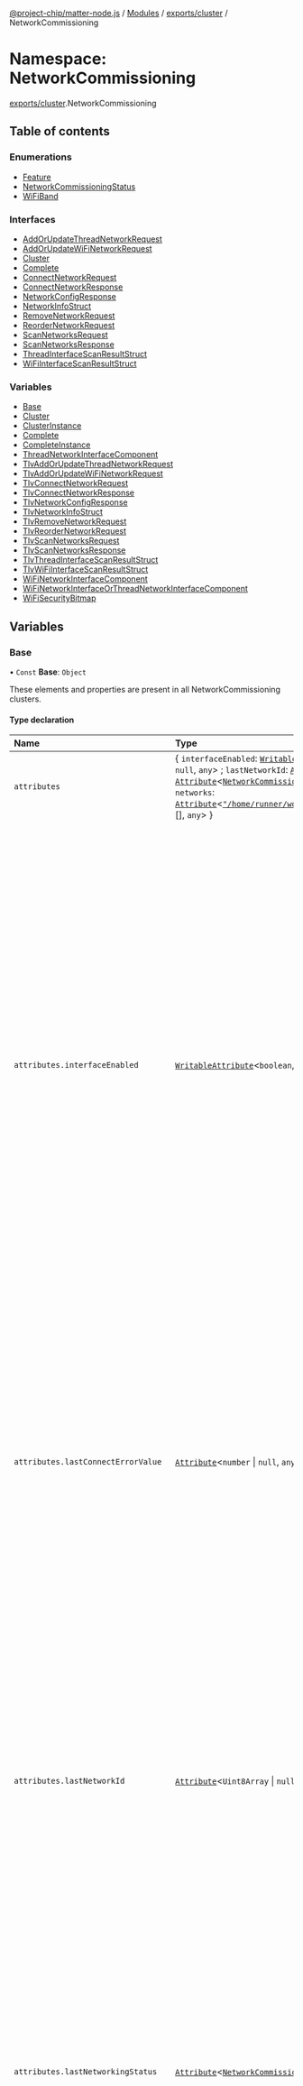 [@project-chip/matter-node.js](../README.md) / [Modules](../modules.md) / [exports/cluster](exports_cluster.md) / NetworkCommissioning

# Namespace: NetworkCommissioning

[exports/cluster](exports_cluster.md).NetworkCommissioning

## Table of contents

### Enumerations

- [Feature](../enums/exports_cluster.NetworkCommissioning.Feature.md)
- [NetworkCommissioningStatus](../enums/exports_cluster.NetworkCommissioning.NetworkCommissioningStatus.md)
- [WiFiBand](../enums/exports_cluster.NetworkCommissioning.WiFiBand.md)

### Interfaces

- [AddOrUpdateThreadNetworkRequest](../interfaces/exports_cluster.NetworkCommissioning.AddOrUpdateThreadNetworkRequest.md)
- [AddOrUpdateWiFiNetworkRequest](../interfaces/exports_cluster.NetworkCommissioning.AddOrUpdateWiFiNetworkRequest.md)
- [Cluster](../interfaces/exports_cluster.NetworkCommissioning.Cluster.md)
- [Complete](../interfaces/exports_cluster.NetworkCommissioning.Complete.md)
- [ConnectNetworkRequest](../interfaces/exports_cluster.NetworkCommissioning.ConnectNetworkRequest.md)
- [ConnectNetworkResponse](../interfaces/exports_cluster.NetworkCommissioning.ConnectNetworkResponse.md)
- [NetworkConfigResponse](../interfaces/exports_cluster.NetworkCommissioning.NetworkConfigResponse.md)
- [NetworkInfoStruct](../interfaces/exports_cluster.NetworkCommissioning.NetworkInfoStruct.md)
- [RemoveNetworkRequest](../interfaces/exports_cluster.NetworkCommissioning.RemoveNetworkRequest.md)
- [ReorderNetworkRequest](../interfaces/exports_cluster.NetworkCommissioning.ReorderNetworkRequest.md)
- [ScanNetworksRequest](../interfaces/exports_cluster.NetworkCommissioning.ScanNetworksRequest.md)
- [ScanNetworksResponse](../interfaces/exports_cluster.NetworkCommissioning.ScanNetworksResponse.md)
- [ThreadInterfaceScanResultStruct](../interfaces/exports_cluster.NetworkCommissioning.ThreadInterfaceScanResultStruct.md)
- [WiFiInterfaceScanResultStruct](../interfaces/exports_cluster.NetworkCommissioning.WiFiInterfaceScanResultStruct.md)

### Variables

- [Base](exports_cluster.NetworkCommissioning.md#base)
- [Cluster](exports_cluster.NetworkCommissioning.md#cluster)
- [ClusterInstance](exports_cluster.NetworkCommissioning.md#clusterinstance)
- [Complete](exports_cluster.NetworkCommissioning.md#complete)
- [CompleteInstance](exports_cluster.NetworkCommissioning.md#completeinstance)
- [ThreadNetworkInterfaceComponent](exports_cluster.NetworkCommissioning.md#threadnetworkinterfacecomponent)
- [TlvAddOrUpdateThreadNetworkRequest](exports_cluster.NetworkCommissioning.md#tlvaddorupdatethreadnetworkrequest)
- [TlvAddOrUpdateWiFiNetworkRequest](exports_cluster.NetworkCommissioning.md#tlvaddorupdatewifinetworkrequest)
- [TlvConnectNetworkRequest](exports_cluster.NetworkCommissioning.md#tlvconnectnetworkrequest)
- [TlvConnectNetworkResponse](exports_cluster.NetworkCommissioning.md#tlvconnectnetworkresponse)
- [TlvNetworkConfigResponse](exports_cluster.NetworkCommissioning.md#tlvnetworkconfigresponse)
- [TlvNetworkInfoStruct](exports_cluster.NetworkCommissioning.md#tlvnetworkinfostruct)
- [TlvRemoveNetworkRequest](exports_cluster.NetworkCommissioning.md#tlvremovenetworkrequest)
- [TlvReorderNetworkRequest](exports_cluster.NetworkCommissioning.md#tlvreordernetworkrequest)
- [TlvScanNetworksRequest](exports_cluster.NetworkCommissioning.md#tlvscannetworksrequest)
- [TlvScanNetworksResponse](exports_cluster.NetworkCommissioning.md#tlvscannetworksresponse)
- [TlvThreadInterfaceScanResultStruct](exports_cluster.NetworkCommissioning.md#tlvthreadinterfacescanresultstruct)
- [TlvWiFiInterfaceScanResultStruct](exports_cluster.NetworkCommissioning.md#tlvwifiinterfacescanresultstruct)
- [WiFiNetworkInterfaceComponent](exports_cluster.NetworkCommissioning.md#wifinetworkinterfacecomponent)
- [WiFiNetworkInterfaceOrThreadNetworkInterfaceComponent](exports_cluster.NetworkCommissioning.md#wifinetworkinterfaceorthreadnetworkinterfacecomponent)
- [WiFiSecurityBitmap](exports_cluster.NetworkCommissioning.md#wifisecuritybitmap)

## Variables

### Base

• `Const` **Base**: `Object`

These elements and properties are present in all NetworkCommissioning clusters.

#### Type declaration

| Name | Type | Description |
| :------ | :------ | :------ |
| `attributes` | \{ `interfaceEnabled`: [`WritableAttribute`](../interfaces/exports_cluster.WritableAttribute.md)\<`boolean`, `any`\> ; `lastConnectErrorValue`: [`Attribute`](../interfaces/exports_cluster.Attribute.md)\<`number` \| ``null``, `any`\> ; `lastNetworkId`: [`Attribute`](../interfaces/exports_cluster.Attribute.md)\<`Uint8Array` \| ``null``, `any`\> ; `lastNetworkingStatus`: [`Attribute`](../interfaces/exports_cluster.Attribute.md)\<[`NetworkCommissioningStatus`](../enums/exports_cluster.NetworkCommissioning.NetworkCommissioningStatus.md) \| ``null``, `any`\> ; `maxNetworks`: [`FixedAttribute`](../interfaces/exports_cluster.FixedAttribute.md)\<`number`, `any`\> ; `networks`: [`Attribute`](../interfaces/exports_cluster.Attribute.md)\<[`"/home/runner/work/matter.js/matter.js/packages/matter.js/dist/esm/tlv/TlvObject"`](exports_session._internal_.__home_runner_work_matter_js_matter_js_packages_matter_js_dist_esm_tlv_TlvObject_.md)[], `any`\>  } | - |
| `attributes.interfaceEnabled` | [`WritableAttribute`](../interfaces/exports_cluster.WritableAttribute.md)\<`boolean`, `any`\> | This attribute shall indicate whether the associated network interface is enabled or not. By default all network interfaces SHOULD be enabled during initial commissioning (InterfaceEnabled set to true). It is undefined what happens if InterfaceEnabled is written to false on the same interface as that which is used to write the value. In that case, it is possible that the Administrator would have to await expiry of the fail-safe, and associated recovery of network configuration to prior safe values, before being able to communicate with the node again (see Section 11.9.6.2, “ArmFailSafe Command”). It may be possible to disable Ethernet interfaces but it is implementation-defined. If not supported, a write to this attribute with a value of false shall fail with a status of INVALID_ACTION. When disabled, an Ethernet interface would longer employ media detection. That is, a simple unplug and replug of the cable shall NOT re-enable the interface. On Ethernet-only Nodes, there shall always be at least one of the Network Commissioning server cluster instances with InterfaceEnabled set to true. **`See`** MatterSpecification.v11.Core § 11.8.6.5 |
| `attributes.lastConnectErrorValue` | [`Attribute`](../interfaces/exports_cluster.Attribute.md)\<`number` \| ``null``, `any`\> | This attribute shall indicate the ErrorValue used in the last failed attempt to connect to an operational network, using this interface, whether by invocation of the ConnectNetwork command or by autonomous connection after loss of connectivity or during initial establishment. If no such attempt was made, or no network configurations exist in the Networks attribute, then this attribute shall be set to null. If the last connection succeeded, as indicated by a value of Success in the LastNetworkingStatus attribute, then this field shall be set to null. This attribute is present to assist with error recovery during Network commissioning and to assist in non-concurrent networking commissioning flows. **`See`** MatterSpecification.v11.Core § 11.8.6.8 |
| `attributes.lastNetworkId` | [`Attribute`](../interfaces/exports_cluster.Attribute.md)\<`Uint8Array` \| ``null``, `any`\> | This attribute shall indicate the NetworkID used in the last attempt to connect to an operational network, using this interface, whether by invocation of the ConnectNetwork command or by autonomous connection after loss of connectivity or during initial establishment. If no such attempt was made, or no network configurations exist in the Networks attribute, then this attribute shall be set to null. If a network configuration is removed from the Networks attribute using the RemoveNetwork command after a connection attempt, this field may indicate a NetworkID that is no longer configured on the Node. This attribute is present to assist with error recovery during Network commissioning and to assist in non-concurrent networking commissioning flows. **`See`** MatterSpecification.v11.Core § 11.8.6.7 |
| `attributes.lastNetworkingStatus` | [`Attribute`](../interfaces/exports_cluster.Attribute.md)\<[`NetworkCommissioningStatus`](../enums/exports_cluster.NetworkCommissioning.NetworkCommissioningStatus.md) \| ``null``, `any`\> | This attribute shall indicate the status of the last attempt either scan or connect to an operational network, using this interface, whether by invocation of the ConnectNetwork command or by autonomous connection after loss of connectivity or during initial establishment. If no such attempt was made, or no network configurations exist in the Networks attribute, then this attribute shall be set to null. This attribute is present to assist with error recovery during Network commissioning and to assist in non-concurrent networking commissioning flows. **`See`** MatterSpecification.v11.Core § 11.8.6.6 |
| `attributes.maxNetworks` | [`FixedAttribute`](../interfaces/exports_cluster.FixedAttribute.md)\<`number`, `any`\> | This shall indicate the maximum number of network configuration entries that can be added, based on available device resources. The length of the Networks attribute list shall be less than or equal to this value. **`See`** MatterSpecification.v11.Core § 11.8.6.1 |
| `attributes.networks` | [`Attribute`](../interfaces/exports_cluster.Attribute.md)\<[`"/home/runner/work/matter.js/matter.js/packages/matter.js/dist/esm/tlv/TlvObject"`](exports_session._internal_.__home_runner_work_matter_js_matter_js_packages_matter_js_dist_esm_tlv_TlvObject_.md)[], `any`\> | This attribute shall indicate the network configurations that are usable on the network interface represented by this cluster server instance. The order of configurations in the list reflects precedence. That is, any time the Node attempts to connect to the network it shall attempt to do so using the configurations in Networks Attribute in the order as they appear in the list. The order of list items shall only be modified by the AddOrUpdateThreadNetwork, AddOrUpdateWiFiNetwork and ReorderNetwork commands. In other words, the list shall be stable over time, unless mutated externally. Ethernet networks shall be automatically populated by the cluster server. Ethernet Network Commissioning Cluster instances shall always have exactly one Section 11.8.5.4, “NetworkInfoStruct” instance in their Networks attribute. There shall be no way to add, update or remove Ethernet network configurations to those Cluster instances. **`See`** MatterSpecification.v11.Core § 11.8.6.2 |
| `extensions` | readonly [\{ `component`: \{ `attributes`: \{ `connectMaxTimeSeconds`: [`FixedAttribute`](../interfaces/exports_cluster.FixedAttribute.md)\<`number`, `any`\> ; `scanMaxTimeSeconds`: [`FixedAttribute`](../interfaces/exports_cluster.FixedAttribute.md)\<`number`, `any`\>  } ; `commands`: \{ `connectNetwork`: [`Command`](../interfaces/exports_cluster.Command.md)\<[`"/home/runner/work/matter.js/matter.js/packages/matter.js/dist/esm/tlv/TlvObject"`](exports_session._internal_.__home_runner_work_matter_js_matter_js_packages_matter_js_dist_esm_tlv_TlvObject_.md), [`"/home/runner/work/matter.js/matter.js/packages/matter.js/dist/esm/tlv/TlvObject"`](exports_session._internal_.__home_runner_work_matter_js_matter_js_packages_matter_js_dist_esm_tlv_TlvObject_.md), `any`\> ; `removeNetwork`: [`Command`](../interfaces/exports_cluster.Command.md)\<[`"/home/runner/work/matter.js/matter.js/packages/matter.js/dist/esm/tlv/TlvObject"`](exports_session._internal_.__home_runner_work_matter_js_matter_js_packages_matter_js_dist_esm_tlv_TlvObject_.md), [`"/home/runner/work/matter.js/matter.js/packages/matter.js/dist/esm/tlv/TlvObject"`](exports_session._internal_.__home_runner_work_matter_js_matter_js_packages_matter_js_dist_esm_tlv_TlvObject_.md), `any`\> ; `reorderNetwork`: [`Command`](../interfaces/exports_cluster.Command.md)\<[`"/home/runner/work/matter.js/matter.js/packages/matter.js/dist/esm/tlv/TlvObject"`](exports_session._internal_.__home_runner_work_matter_js_matter_js_packages_matter_js_dist_esm_tlv_TlvObject_.md), [`"/home/runner/work/matter.js/matter.js/packages/matter.js/dist/esm/tlv/TlvObject"`](exports_session._internal_.__home_runner_work_matter_js_matter_js_packages_matter_js_dist_esm_tlv_TlvObject_.md), `any`\> ; `scanNetworks`: [`Command`](../interfaces/exports_cluster.Command.md)\<[`"/home/runner/work/matter.js/matter.js/packages/matter.js/dist/esm/tlv/TlvObject"`](exports_session._internal_.__home_runner_work_matter_js_matter_js_packages_matter_js_dist_esm_tlv_TlvObject_.md), [`"/home/runner/work/matter.js/matter.js/packages/matter.js/dist/esm/tlv/TlvObject"`](exports_session._internal_.__home_runner_work_matter_js_matter_js_packages_matter_js_dist_esm_tlv_TlvObject_.md), `any`\>  }  } ; `flags`: \{ `wiFiNetworkInterface`: ``true``  }  }, \{ `component`: \{ `attributes`: \{ `connectMaxTimeSeconds`: [`FixedAttribute`](../interfaces/exports_cluster.FixedAttribute.md)\<`number`, `any`\> ; `scanMaxTimeSeconds`: [`FixedAttribute`](../interfaces/exports_cluster.FixedAttribute.md)\<`number`, `any`\>  } ; `commands`: \{ `connectNetwork`: [`Command`](../interfaces/exports_cluster.Command.md)\<[`"/home/runner/work/matter.js/matter.js/packages/matter.js/dist/esm/tlv/TlvObject"`](exports_session._internal_.__home_runner_work_matter_js_matter_js_packages_matter_js_dist_esm_tlv_TlvObject_.md), [`"/home/runner/work/matter.js/matter.js/packages/matter.js/dist/esm/tlv/TlvObject"`](exports_session._internal_.__home_runner_work_matter_js_matter_js_packages_matter_js_dist_esm_tlv_TlvObject_.md), `any`\> ; `removeNetwork`: [`Command`](../interfaces/exports_cluster.Command.md)\<[`"/home/runner/work/matter.js/matter.js/packages/matter.js/dist/esm/tlv/TlvObject"`](exports_session._internal_.__home_runner_work_matter_js_matter_js_packages_matter_js_dist_esm_tlv_TlvObject_.md), [`"/home/runner/work/matter.js/matter.js/packages/matter.js/dist/esm/tlv/TlvObject"`](exports_session._internal_.__home_runner_work_matter_js_matter_js_packages_matter_js_dist_esm_tlv_TlvObject_.md), `any`\> ; `reorderNetwork`: [`Command`](../interfaces/exports_cluster.Command.md)\<[`"/home/runner/work/matter.js/matter.js/packages/matter.js/dist/esm/tlv/TlvObject"`](exports_session._internal_.__home_runner_work_matter_js_matter_js_packages_matter_js_dist_esm_tlv_TlvObject_.md), [`"/home/runner/work/matter.js/matter.js/packages/matter.js/dist/esm/tlv/TlvObject"`](exports_session._internal_.__home_runner_work_matter_js_matter_js_packages_matter_js_dist_esm_tlv_TlvObject_.md), `any`\> ; `scanNetworks`: [`Command`](../interfaces/exports_cluster.Command.md)\<[`"/home/runner/work/matter.js/matter.js/packages/matter.js/dist/esm/tlv/TlvObject"`](exports_session._internal_.__home_runner_work_matter_js_matter_js_packages_matter_js_dist_esm_tlv_TlvObject_.md), [`"/home/runner/work/matter.js/matter.js/packages/matter.js/dist/esm/tlv/TlvObject"`](exports_session._internal_.__home_runner_work_matter_js_matter_js_packages_matter_js_dist_esm_tlv_TlvObject_.md), `any`\>  }  } ; `flags`: \{ `threadNetworkInterface`: ``true``  }  }, \{ `component`: \{ `commands`: \{ `addOrUpdateWiFiNetwork`: [`Command`](../interfaces/exports_cluster.Command.md)\<[`"/home/runner/work/matter.js/matter.js/packages/matter.js/dist/esm/tlv/TlvObject"`](exports_session._internal_.__home_runner_work_matter_js_matter_js_packages_matter_js_dist_esm_tlv_TlvObject_.md), [`"/home/runner/work/matter.js/matter.js/packages/matter.js/dist/esm/tlv/TlvObject"`](exports_session._internal_.__home_runner_work_matter_js_matter_js_packages_matter_js_dist_esm_tlv_TlvObject_.md), `any`\>  }  } ; `flags`: \{ `wiFiNetworkInterface`: ``true``  }  }, \{ `component`: \{ `commands`: \{ `addOrUpdateThreadNetwork`: [`Command`](../interfaces/exports_cluster.Command.md)\<[`"/home/runner/work/matter.js/matter.js/packages/matter.js/dist/esm/tlv/TlvObject"`](exports_session._internal_.__home_runner_work_matter_js_matter_js_packages_matter_js_dist_esm_tlv_TlvObject_.md), [`"/home/runner/work/matter.js/matter.js/packages/matter.js/dist/esm/tlv/TlvObject"`](exports_session._internal_.__home_runner_work_matter_js_matter_js_packages_matter_js_dist_esm_tlv_TlvObject_.md), `any`\>  }  } ; `flags`: \{ `threadNetworkInterface`: ``true``  }  }, \{ `component`: ``false`` ; `flags`: \{ `threadNetworkInterface`: ``true`` ; `wiFiNetworkInterface`: ``true``  }  }, \{ `component`: ``false`` ; `flags`: \{ `ethernetNetworkInterface`: ``true`` ; `wiFiNetworkInterface`: ``true``  }  }, \{ `component`: ``false`` ; `flags`: \{ `ethernetNetworkInterface`: ``true`` ; `threadNetworkInterface`: ``true``  }  }, \{ `component`: ``false`` ; `flags`: \{ `ethernetNetworkInterface`: ``false`` ; `threadNetworkInterface`: ``false`` ; `wiFiNetworkInterface`: ``false``  }  }] | This metadata controls which NetworkCommissioningCluster elements matter.js activates for specific feature combinations. |
| `features` | \{ `ethernetNetworkInterface`: [`BitFlag`](exports_schema.md#bitflag) ; `threadNetworkInterface`: [`BitFlag`](exports_schema.md#bitflag) ; `wiFiNetworkInterface`: [`BitFlag`](exports_schema.md#bitflag)  } | - |
| `features.ethernetNetworkInterface` | [`BitFlag`](exports_schema.md#bitflag) | EthernetNetworkInterface Ethernet related features |
| `features.threadNetworkInterface` | [`BitFlag`](exports_schema.md#bitflag) | ThreadNetworkInterface Thread related features |
| `features.wiFiNetworkInterface` | [`BitFlag`](exports_schema.md#bitflag) | WiFiNetworkInterface Wi-Fi related features |
| `id` | ``49`` | - |
| `name` | ``"NetworkCommissioning"`` | - |
| `revision` | ``1`` | - |

#### Defined in

packages/matter.js/dist/esm/cluster/definitions/NetworkCommissioningCluster.d.ts:1285

___

### Cluster

• **Cluster**: [`Cluster`](../interfaces/exports_cluster.NetworkCommissioning.Cluster.md)

#### Defined in

packages/matter.js/dist/esm/cluster/definitions/NetworkCommissioningCluster.d.ts:3560

packages/matter.js/dist/esm/cluster/definitions/NetworkCommissioningCluster.d.ts:3562

___

### ClusterInstance

• `Const` **ClusterInstance**: [`ExtensibleOnly`](../interfaces/exports_cluster.MutableCluster.ExtensibleOnly.md)\<\{ `attributes`: \{ `interfaceEnabled`: [`WritableAttribute`](../interfaces/exports_cluster.WritableAttribute.md)\<`boolean`, `any`\> ; `lastConnectErrorValue`: [`Attribute`](../interfaces/exports_cluster.Attribute.md)\<`number` \| ``null``, `any`\> ; `lastNetworkId`: [`Attribute`](../interfaces/exports_cluster.Attribute.md)\<`Uint8Array` \| ``null``, `any`\> ; `lastNetworkingStatus`: [`Attribute`](../interfaces/exports_cluster.Attribute.md)\<[`NetworkCommissioningStatus`](../enums/exports_cluster.NetworkCommissioning.NetworkCommissioningStatus.md) \| ``null``, `any`\> ; `maxNetworks`: [`FixedAttribute`](../interfaces/exports_cluster.FixedAttribute.md)\<`number`, `any`\> ; `networks`: [`Attribute`](../interfaces/exports_cluster.Attribute.md)\<[`"/home/runner/work/matter.js/matter.js/packages/matter.js/dist/esm/tlv/TlvObject"`](exports_session._internal_.__home_runner_work_matter_js_matter_js_packages_matter_js_dist_esm_tlv_TlvObject_.md)[], `any`\>  } ; `extensions`: readonly [\{ `component`: \{ `attributes`: \{ `connectMaxTimeSeconds`: [`FixedAttribute`](../interfaces/exports_cluster.FixedAttribute.md)\<`number`, `any`\> ; `scanMaxTimeSeconds`: [`FixedAttribute`](../interfaces/exports_cluster.FixedAttribute.md)\<`number`, `any`\>  } ; `commands`: \{ `connectNetwork`: [`Command`](../interfaces/exports_cluster.Command.md)\<[`"/home/runner/work/matter.js/matter.js/packages/matter.js/dist/esm/tlv/TlvObject"`](exports_session._internal_.__home_runner_work_matter_js_matter_js_packages_matter_js_dist_esm_tlv_TlvObject_.md), [`"/home/runner/work/matter.js/matter.js/packages/matter.js/dist/esm/tlv/TlvObject"`](exports_session._internal_.__home_runner_work_matter_js_matter_js_packages_matter_js_dist_esm_tlv_TlvObject_.md), `any`\> ; `removeNetwork`: [`Command`](../interfaces/exports_cluster.Command.md)\<[`"/home/runner/work/matter.js/matter.js/packages/matter.js/dist/esm/tlv/TlvObject"`](exports_session._internal_.__home_runner_work_matter_js_matter_js_packages_matter_js_dist_esm_tlv_TlvObject_.md), [`"/home/runner/work/matter.js/matter.js/packages/matter.js/dist/esm/tlv/TlvObject"`](exports_session._internal_.__home_runner_work_matter_js_matter_js_packages_matter_js_dist_esm_tlv_TlvObject_.md), `any`\> ; `reorderNetwork`: [`Command`](../interfaces/exports_cluster.Command.md)\<[`"/home/runner/work/matter.js/matter.js/packages/matter.js/dist/esm/tlv/TlvObject"`](exports_session._internal_.__home_runner_work_matter_js_matter_js_packages_matter_js_dist_esm_tlv_TlvObject_.md), [`"/home/runner/work/matter.js/matter.js/packages/matter.js/dist/esm/tlv/TlvObject"`](exports_session._internal_.__home_runner_work_matter_js_matter_js_packages_matter_js_dist_esm_tlv_TlvObject_.md), `any`\> ; `scanNetworks`: [`Command`](../interfaces/exports_cluster.Command.md)\<[`"/home/runner/work/matter.js/matter.js/packages/matter.js/dist/esm/tlv/TlvObject"`](exports_session._internal_.__home_runner_work_matter_js_matter_js_packages_matter_js_dist_esm_tlv_TlvObject_.md), [`"/home/runner/work/matter.js/matter.js/packages/matter.js/dist/esm/tlv/TlvObject"`](exports_session._internal_.__home_runner_work_matter_js_matter_js_packages_matter_js_dist_esm_tlv_TlvObject_.md), `any`\>  }  } ; `flags`: \{ `wiFiNetworkInterface`: ``true``  }  }, \{ `component`: \{ `attributes`: \{ `connectMaxTimeSeconds`: [`FixedAttribute`](../interfaces/exports_cluster.FixedAttribute.md)\<`number`, `any`\> ; `scanMaxTimeSeconds`: [`FixedAttribute`](../interfaces/exports_cluster.FixedAttribute.md)\<`number`, `any`\>  } ; `commands`: \{ `connectNetwork`: [`Command`](../interfaces/exports_cluster.Command.md)\<[`"/home/runner/work/matter.js/matter.js/packages/matter.js/dist/esm/tlv/TlvObject"`](exports_session._internal_.__home_runner_work_matter_js_matter_js_packages_matter_js_dist_esm_tlv_TlvObject_.md), [`"/home/runner/work/matter.js/matter.js/packages/matter.js/dist/esm/tlv/TlvObject"`](exports_session._internal_.__home_runner_work_matter_js_matter_js_packages_matter_js_dist_esm_tlv_TlvObject_.md), `any`\> ; `removeNetwork`: [`Command`](../interfaces/exports_cluster.Command.md)\<[`"/home/runner/work/matter.js/matter.js/packages/matter.js/dist/esm/tlv/TlvObject"`](exports_session._internal_.__home_runner_work_matter_js_matter_js_packages_matter_js_dist_esm_tlv_TlvObject_.md), [`"/home/runner/work/matter.js/matter.js/packages/matter.js/dist/esm/tlv/TlvObject"`](exports_session._internal_.__home_runner_work_matter_js_matter_js_packages_matter_js_dist_esm_tlv_TlvObject_.md), `any`\> ; `reorderNetwork`: [`Command`](../interfaces/exports_cluster.Command.md)\<[`"/home/runner/work/matter.js/matter.js/packages/matter.js/dist/esm/tlv/TlvObject"`](exports_session._internal_.__home_runner_work_matter_js_matter_js_packages_matter_js_dist_esm_tlv_TlvObject_.md), [`"/home/runner/work/matter.js/matter.js/packages/matter.js/dist/esm/tlv/TlvObject"`](exports_session._internal_.__home_runner_work_matter_js_matter_js_packages_matter_js_dist_esm_tlv_TlvObject_.md), `any`\> ; `scanNetworks`: [`Command`](../interfaces/exports_cluster.Command.md)\<[`"/home/runner/work/matter.js/matter.js/packages/matter.js/dist/esm/tlv/TlvObject"`](exports_session._internal_.__home_runner_work_matter_js_matter_js_packages_matter_js_dist_esm_tlv_TlvObject_.md), [`"/home/runner/work/matter.js/matter.js/packages/matter.js/dist/esm/tlv/TlvObject"`](exports_session._internal_.__home_runner_work_matter_js_matter_js_packages_matter_js_dist_esm_tlv_TlvObject_.md), `any`\>  }  } ; `flags`: \{ `threadNetworkInterface`: ``true``  }  }, \{ `component`: \{ `commands`: \{ `addOrUpdateWiFiNetwork`: [`Command`](../interfaces/exports_cluster.Command.md)\<[`"/home/runner/work/matter.js/matter.js/packages/matter.js/dist/esm/tlv/TlvObject"`](exports_session._internal_.__home_runner_work_matter_js_matter_js_packages_matter_js_dist_esm_tlv_TlvObject_.md), [`"/home/runner/work/matter.js/matter.js/packages/matter.js/dist/esm/tlv/TlvObject"`](exports_session._internal_.__home_runner_work_matter_js_matter_js_packages_matter_js_dist_esm_tlv_TlvObject_.md), `any`\>  }  } ; `flags`: \{ `wiFiNetworkInterface`: ``true``  }  }, \{ `component`: \{ `commands`: \{ `addOrUpdateThreadNetwork`: [`Command`](../interfaces/exports_cluster.Command.md)\<[`"/home/runner/work/matter.js/matter.js/packages/matter.js/dist/esm/tlv/TlvObject"`](exports_session._internal_.__home_runner_work_matter_js_matter_js_packages_matter_js_dist_esm_tlv_TlvObject_.md), [`"/home/runner/work/matter.js/matter.js/packages/matter.js/dist/esm/tlv/TlvObject"`](exports_session._internal_.__home_runner_work_matter_js_matter_js_packages_matter_js_dist_esm_tlv_TlvObject_.md), `any`\>  }  } ; `flags`: \{ `threadNetworkInterface`: ``true``  }  }, \{ `component`: ``false`` ; `flags`: \{ `threadNetworkInterface`: ``true`` ; `wiFiNetworkInterface`: ``true``  }  }, \{ `component`: ``false`` ; `flags`: \{ `ethernetNetworkInterface`: ``true`` ; `wiFiNetworkInterface`: ``true``  }  }, \{ `component`: ``false`` ; `flags`: \{ `ethernetNetworkInterface`: ``true`` ; `threadNetworkInterface`: ``true``  }  }, \{ `component`: ``false`` ; `flags`: \{ `ethernetNetworkInterface`: ``false`` ; `threadNetworkInterface`: ``false`` ; `wiFiNetworkInterface`: ``false``  }  }] ; `features`: \{ `ethernetNetworkInterface`: [`BitFlag`](exports_schema.md#bitflag) ; `threadNetworkInterface`: [`BitFlag`](exports_schema.md#bitflag) ; `wiFiNetworkInterface`: [`BitFlag`](exports_schema.md#bitflag)  } ; `id`: ``49`` ; `name`: ``"NetworkCommissioning"`` ; `revision`: ``1``  }\>

**`See`**

[Cluster](exports_cluster.NetworkCommissioning.md#cluster)

#### Defined in

packages/matter.js/dist/esm/cluster/definitions/NetworkCommissioningCluster.d.ts:2413

___

### Complete

• **Complete**: [`Complete`](../interfaces/exports_cluster.NetworkCommissioning.Complete.md)

#### Defined in

packages/matter.js/dist/esm/cluster/definitions/NetworkCommissioningCluster.d.ts:4070

packages/matter.js/dist/esm/cluster/definitions/NetworkCommissioningCluster.d.ts:4072

___

### CompleteInstance

• `Const` **CompleteInstance**: [`MutableCluster`](../interfaces/exports_cluster.MutableCluster-1.md)\<\{ `attributes`: \{ `connectMaxTimeSeconds`: [`FixedAttribute`](../interfaces/exports_cluster.FixedAttribute.md)\<`number`, `any`\> & \{ `isConditional`: ``true`` ; `mandatoryIf`: [] \| [\{ `wiFiNetworkInterface`: `boolean`  }, \{ `threadNetworkInterface`: `boolean`  }] ; `optional`: ``true`` ; `optionalIf`: [] \| [`"/home/runner/work/matter.js/matter.js/packages/matter.js/dist/esm/cluster/Cluster"`](exports_cluster._internal_.__home_runner_work_matter_js_matter_js_packages_matter_js_dist_esm_cluster_Cluster_.md)  } ; `interfaceEnabled`: [`WritableAttribute`](../interfaces/exports_cluster.WritableAttribute.md)\<`boolean`, `any`\> ; `lastConnectErrorValue`: [`Attribute`](../interfaces/exports_cluster.Attribute.md)\<`number` \| ``null``, `any`\> ; `lastNetworkId`: [`Attribute`](../interfaces/exports_cluster.Attribute.md)\<`Uint8Array` \| ``null``, `any`\> ; `lastNetworkingStatus`: [`Attribute`](../interfaces/exports_cluster.Attribute.md)\<[`NetworkCommissioningStatus`](../enums/exports_cluster.NetworkCommissioning.NetworkCommissioningStatus.md) \| ``null``, `any`\> ; `maxNetworks`: [`FixedAttribute`](../interfaces/exports_cluster.FixedAttribute.md)\<`number`, `any`\> ; `networks`: [`Attribute`](../interfaces/exports_cluster.Attribute.md)\<[`"/home/runner/work/matter.js/matter.js/packages/matter.js/dist/esm/tlv/TlvObject"`](exports_session._internal_.__home_runner_work_matter_js_matter_js_packages_matter_js_dist_esm_tlv_TlvObject_.md)[], `any`\> ; `scanMaxTimeSeconds`: [`FixedAttribute`](../interfaces/exports_cluster.FixedAttribute.md)\<`number`, `any`\> & \{ `isConditional`: ``true`` ; `mandatoryIf`: [] \| [\{ `wiFiNetworkInterface`: `boolean`  }, \{ `threadNetworkInterface`: `boolean`  }] ; `optional`: ``true`` ; `optionalIf`: [] \| [`"/home/runner/work/matter.js/matter.js/packages/matter.js/dist/esm/cluster/Cluster"`](exports_cluster._internal_.__home_runner_work_matter_js_matter_js_packages_matter_js_dist_esm_cluster_Cluster_.md)  }  } ; `commands`: \{ `addOrUpdateThreadNetwork`: [`Command`](../interfaces/exports_cluster.Command.md)\<[`"/home/runner/work/matter.js/matter.js/packages/matter.js/dist/esm/tlv/TlvObject"`](exports_session._internal_.__home_runner_work_matter_js_matter_js_packages_matter_js_dist_esm_tlv_TlvObject_.md), [`"/home/runner/work/matter.js/matter.js/packages/matter.js/dist/esm/tlv/TlvObject"`](exports_session._internal_.__home_runner_work_matter_js_matter_js_packages_matter_js_dist_esm_tlv_TlvObject_.md), `any`\> & \{ `isConditional`: ``true`` ; `mandatoryIf`: [] \| [\{ `threadNetworkInterface`: `boolean`  }] ; `optional`: ``true`` ; `optionalIf`: [] \| [`"/home/runner/work/matter.js/matter.js/packages/matter.js/dist/esm/cluster/Cluster"`](exports_cluster._internal_.__home_runner_work_matter_js_matter_js_packages_matter_js_dist_esm_cluster_Cluster_.md)  } ; `addOrUpdateWiFiNetwork`: [`Command`](../interfaces/exports_cluster.Command.md)\<[`"/home/runner/work/matter.js/matter.js/packages/matter.js/dist/esm/tlv/TlvObject"`](exports_session._internal_.__home_runner_work_matter_js_matter_js_packages_matter_js_dist_esm_tlv_TlvObject_.md), [`"/home/runner/work/matter.js/matter.js/packages/matter.js/dist/esm/tlv/TlvObject"`](exports_session._internal_.__home_runner_work_matter_js_matter_js_packages_matter_js_dist_esm_tlv_TlvObject_.md), `any`\> & \{ `isConditional`: ``true`` ; `mandatoryIf`: [] \| [\{ `wiFiNetworkInterface`: `boolean`  }] ; `optional`: ``true`` ; `optionalIf`: [] \| [`"/home/runner/work/matter.js/matter.js/packages/matter.js/dist/esm/cluster/Cluster"`](exports_cluster._internal_.__home_runner_work_matter_js_matter_js_packages_matter_js_dist_esm_cluster_Cluster_.md)  } ; `connectNetwork`: [`Command`](../interfaces/exports_cluster.Command.md)\<[`"/home/runner/work/matter.js/matter.js/packages/matter.js/dist/esm/tlv/TlvObject"`](exports_session._internal_.__home_runner_work_matter_js_matter_js_packages_matter_js_dist_esm_tlv_TlvObject_.md), [`"/home/runner/work/matter.js/matter.js/packages/matter.js/dist/esm/tlv/TlvObject"`](exports_session._internal_.__home_runner_work_matter_js_matter_js_packages_matter_js_dist_esm_tlv_TlvObject_.md), `any`\> & \{ `isConditional`: ``true`` ; `mandatoryIf`: [] \| [\{ `wiFiNetworkInterface`: `boolean`  }, \{ `threadNetworkInterface`: `boolean`  }] ; `optional`: ``true`` ; `optionalIf`: [] \| [`"/home/runner/work/matter.js/matter.js/packages/matter.js/dist/esm/cluster/Cluster"`](exports_cluster._internal_.__home_runner_work_matter_js_matter_js_packages_matter_js_dist_esm_cluster_Cluster_.md)  } ; `removeNetwork`: [`Command`](../interfaces/exports_cluster.Command.md)\<[`"/home/runner/work/matter.js/matter.js/packages/matter.js/dist/esm/tlv/TlvObject"`](exports_session._internal_.__home_runner_work_matter_js_matter_js_packages_matter_js_dist_esm_tlv_TlvObject_.md), [`"/home/runner/work/matter.js/matter.js/packages/matter.js/dist/esm/tlv/TlvObject"`](exports_session._internal_.__home_runner_work_matter_js_matter_js_packages_matter_js_dist_esm_tlv_TlvObject_.md), `any`\> & \{ `isConditional`: ``true`` ; `mandatoryIf`: [] \| [\{ `wiFiNetworkInterface`: `boolean`  }, \{ `threadNetworkInterface`: `boolean`  }] ; `optional`: ``true`` ; `optionalIf`: [] \| [`"/home/runner/work/matter.js/matter.js/packages/matter.js/dist/esm/cluster/Cluster"`](exports_cluster._internal_.__home_runner_work_matter_js_matter_js_packages_matter_js_dist_esm_cluster_Cluster_.md)  } ; `reorderNetwork`: [`Command`](../interfaces/exports_cluster.Command.md)\<[`"/home/runner/work/matter.js/matter.js/packages/matter.js/dist/esm/tlv/TlvObject"`](exports_session._internal_.__home_runner_work_matter_js_matter_js_packages_matter_js_dist_esm_tlv_TlvObject_.md), [`"/home/runner/work/matter.js/matter.js/packages/matter.js/dist/esm/tlv/TlvObject"`](exports_session._internal_.__home_runner_work_matter_js_matter_js_packages_matter_js_dist_esm_tlv_TlvObject_.md), `any`\> & \{ `isConditional`: ``true`` ; `mandatoryIf`: [] \| [\{ `wiFiNetworkInterface`: `boolean`  }, \{ `threadNetworkInterface`: `boolean`  }] ; `optional`: ``true`` ; `optionalIf`: [] \| [`"/home/runner/work/matter.js/matter.js/packages/matter.js/dist/esm/cluster/Cluster"`](exports_cluster._internal_.__home_runner_work_matter_js_matter_js_packages_matter_js_dist_esm_cluster_Cluster_.md)  } ; `scanNetworks`: [`Command`](../interfaces/exports_cluster.Command.md)\<[`"/home/runner/work/matter.js/matter.js/packages/matter.js/dist/esm/tlv/TlvObject"`](exports_session._internal_.__home_runner_work_matter_js_matter_js_packages_matter_js_dist_esm_tlv_TlvObject_.md), [`"/home/runner/work/matter.js/matter.js/packages/matter.js/dist/esm/tlv/TlvObject"`](exports_session._internal_.__home_runner_work_matter_js_matter_js_packages_matter_js_dist_esm_tlv_TlvObject_.md), `any`\> & \{ `isConditional`: ``true`` ; `mandatoryIf`: [] \| [\{ `wiFiNetworkInterface`: `boolean`  }, \{ `threadNetworkInterface`: `boolean`  }] ; `optional`: ``true`` ; `optionalIf`: [] \| [`"/home/runner/work/matter.js/matter.js/packages/matter.js/dist/esm/cluster/Cluster"`](exports_cluster._internal_.__home_runner_work_matter_js_matter_js_packages_matter_js_dist_esm_cluster_Cluster_.md)  }  } ; `features`: \{ `ethernetNetworkInterface`: [`BitFlag`](exports_schema.md#bitflag) ; `threadNetworkInterface`: [`BitFlag`](exports_schema.md#bitflag) ; `wiFiNetworkInterface`: [`BitFlag`](exports_schema.md#bitflag)  } ; `id`: ``49`` ; `name`: ``"NetworkCommissioning"`` ; `revision`: ``1``  }\>

**`See`**

[Complete](exports_cluster.NetworkCommissioning.md#complete)

#### Defined in

packages/matter.js/dist/esm/cluster/definitions/NetworkCommissioningCluster.d.ts:3566

___

### ThreadNetworkInterfaceComponent

• `Const` **ThreadNetworkInterfaceComponent**: `Object`

A NetworkCommissioningCluster supports these elements if it supports feature ThreadNetworkInterface.

#### Type declaration

| Name | Type |
| :------ | :------ |
| `commands` | \{ `addOrUpdateThreadNetwork`: [`Command`](../interfaces/exports_cluster.Command.md)\<[`"/home/runner/work/matter.js/matter.js/packages/matter.js/dist/esm/tlv/TlvObject"`](exports_session._internal_.__home_runner_work_matter_js_matter_js_packages_matter_js_dist_esm_tlv_TlvObject_.md), [`"/home/runner/work/matter.js/matter.js/packages/matter.js/dist/esm/tlv/TlvObject"`](exports_session._internal_.__home_runner_work_matter_js_matter_js_packages_matter_js_dist_esm_tlv_TlvObject_.md), `any`\>  } |
| `commands.addOrUpdateThreadNetwork` | [`Command`](../interfaces/exports_cluster.Command.md)\<[`"/home/runner/work/matter.js/matter.js/packages/matter.js/dist/esm/tlv/TlvObject"`](exports_session._internal_.__home_runner_work_matter_js_matter_js_packages_matter_js_dist_esm_tlv_TlvObject_.md), [`"/home/runner/work/matter.js/matter.js/packages/matter.js/dist/esm/tlv/TlvObject"`](exports_session._internal_.__home_runner_work_matter_js_matter_js_packages_matter_js_dist_esm_tlv_TlvObject_.md), `any`\> |

#### Defined in

packages/matter.js/dist/esm/cluster/definitions/NetworkCommissioningCluster.d.ts:1209

___

### TlvAddOrUpdateThreadNetworkRequest

• `Const` **TlvAddOrUpdateThreadNetworkRequest**: [`"/home/runner/work/matter.js/matter.js/packages/matter.js/dist/esm/tlv/TlvObject"`](exports_session._internal_.__home_runner_work_matter_js_matter_js_packages_matter_js_dist_esm_tlv_TlvObject_.md)

Input to the NetworkCommissioning addOrUpdateThreadNetwork command

**`See`**

MatterSpecification.v11.Core § 11.8.7.4

#### Defined in

packages/matter.js/dist/esm/cluster/definitions/NetworkCommissioningCluster.d.ts:652

___

### TlvAddOrUpdateWiFiNetworkRequest

• `Const` **TlvAddOrUpdateWiFiNetworkRequest**: [`"/home/runner/work/matter.js/matter.js/packages/matter.js/dist/esm/tlv/TlvObject"`](exports_session._internal_.__home_runner_work_matter_js_matter_js_packages_matter_js_dist_esm_tlv_TlvObject_.md)

Input to the NetworkCommissioning addOrUpdateWiFiNetwork command

**`See`**

MatterSpecification.v11.Core § 11.8.7.3

#### Defined in

packages/matter.js/dist/esm/cluster/definitions/NetworkCommissioningCluster.d.ts:596

___

### TlvConnectNetworkRequest

• `Const` **TlvConnectNetworkRequest**: [`"/home/runner/work/matter.js/matter.js/packages/matter.js/dist/esm/tlv/TlvObject"`](exports_session._internal_.__home_runner_work_matter_js_matter_js_packages_matter_js_dist_esm_tlv_TlvObject_.md)

Input to the NetworkCommissioning connectNetwork command

**`See`**

MatterSpecification.v11.Core § 11.8.7.9

#### Defined in

packages/matter.js/dist/esm/cluster/definitions/NetworkCommissioningCluster.d.ts:466

___

### TlvConnectNetworkResponse

• `Const` **TlvConnectNetworkResponse**: [`"/home/runner/work/matter.js/matter.js/packages/matter.js/dist/esm/tlv/TlvObject"`](exports_session._internal_.__home_runner_work_matter_js_matter_js_packages_matter_js_dist_esm_tlv_TlvObject_.md)

Before generating a ConnectNetworkResponse, the server shall:

  • Set the LastNetworkingStatus attribute value to the NetworkingStatus matching the response.

  • Set the LastNetworkID attribute value to the NetworkID that was used in the ConnectNetwork command which
    caused the response to be generated.

  • Set the LastConnectErrorValue attribute value to the ErrorValue matching the response, including setting it
    to null if the ErrorValue is not applicable.

The NetworkingStatus field shall indicate the status of the last connection attempt, taking one of these values:

  • Success: Connection succeeded.

  • NetworkNotFound: No instance of an explicitly-provided network identifier was found during the attempt to
    join the network.

  • OutOfRange: Network identifier was invalid (e.g. empty, too long, etc).

  • NetworkIdNotFound: The network identifier was not found among the added network configurations in Networks
    attribute.

  • RegulatoryError: Could not connect to a network due to lack of regulatory configuration.

  • UnknownError: An internal error occurred during the operation.

  • Association errors (see also description of errors in Section 11.8.5.3, “NetworkCommissioningStatusEnum”):
    AuthFailure, UnsupportedSecurity, OtherConnectionFailure, IPV6Failed, IPBindFailed

See Section 11.8.7.2.2, “DebugText Field” for usage.

**`See`**

MatterSpecification.v11.Core § 11.8.7.10

#### Defined in

packages/matter.js/dist/esm/cluster/definitions/NetworkCommissioningCluster.d.ts:511

___

### TlvNetworkConfigResponse

• `Const` **TlvNetworkConfigResponse**: [`"/home/runner/work/matter.js/matter.js/packages/matter.js/dist/esm/tlv/TlvObject"`](exports_session._internal_.__home_runner_work_matter_js_matter_js_packages_matter_js_dist_esm_tlv_TlvObject_.md)

This response command relates status information for some commands which require it as their response command.
See each individual cluster server command for the situations that may cause a NetworkingStatus different than
Success.

Before generating a NetworkConfigResponse, the server shall set the LastNetworkingStatus attribute value to the
NetworkingStatus matching the response.

Before generating a NetworkConfigResponse, the server shall set the LastNetworkID attribute value to the
NetworkID that was used in the command for which an invocation caused the response to be generated.

The NetworkingStatus field shall indicate the status of the last operation attempting to modify the Networks
attribute configuration, taking one of these values:

  • Success: Operation succeeded.

  • OutOfRange: Network identifier was invalid (e.g. empty, too long, etc).

  • BoundsExceeded: Adding this network configuration would exceed the limit defined by Section 11.8.6.1,
    “MaxNetworks Attribute”.

  • NetworkIdNotFound: The network identifier was expected to be found, but was not found among the added
    network configurations in Networks attribute.

  • UnknownError: An internal error occurred during the operation.

See Section 11.8.7.2.2, “DebugText Field” for usage.

**`See`**

MatterSpecification.v11.Core § 11.8.7.8

#### Defined in

packages/matter.js/dist/esm/cluster/definitions/NetworkCommissioningCluster.d.ts:417

___

### TlvNetworkInfoStruct

• `Const` **TlvNetworkInfoStruct**: [`"/home/runner/work/matter.js/matter.js/packages/matter.js/dist/esm/tlv/TlvObject"`](exports_session._internal_.__home_runner_work_matter_js_matter_js_packages_matter_js_dist_esm_tlv_TlvObject_.md)

NetworkInfoStruct struct describes an existing network configuration, as provided in the Networks attribute.

**`See`**

MatterSpecification.v11.Core § 11.8.5.4

#### Defined in

packages/matter.js/dist/esm/cluster/definitions/NetworkCommissioningCluster.d.ts:679

___

### TlvRemoveNetworkRequest

• `Const` **TlvRemoveNetworkRequest**: [`"/home/runner/work/matter.js/matter.js/packages/matter.js/dist/esm/tlv/TlvObject"`](exports_session._internal_.__home_runner_work_matter_js_matter_js_packages_matter_js_dist_esm_tlv_TlvObject_.md)

Input to the NetworkCommissioning removeNetwork command

**`See`**

MatterSpecification.v11.Core § 11.8.7.7

#### Defined in

packages/matter.js/dist/esm/cluster/definitions/NetworkCommissioningCluster.d.ts:376

___

### TlvReorderNetworkRequest

• `Const` **TlvReorderNetworkRequest**: [`"/home/runner/work/matter.js/matter.js/packages/matter.js/dist/esm/tlv/TlvObject"`](exports_session._internal_.__home_runner_work_matter_js_matter_js_packages_matter_js_dist_esm_tlv_TlvObject_.md)

Input to the NetworkCommissioning reorderNetwork command

**`See`**

MatterSpecification.v11.Core § 11.8.7.11

#### Defined in

packages/matter.js/dist/esm/cluster/definitions/NetworkCommissioningCluster.d.ts:579

___

### TlvScanNetworksRequest

• `Const` **TlvScanNetworksRequest**: [`"/home/runner/work/matter.js/matter.js/packages/matter.js/dist/esm/tlv/TlvObject"`](exports_session._internal_.__home_runner_work_matter_js_matter_js_packages_matter_js_dist_esm_tlv_TlvObject_.md)

Input to the NetworkCommissioning scanNetworks command

**`See`**

MatterSpecification.v11.Core § 11.8.7.1

#### Defined in

packages/matter.js/dist/esm/cluster/definitions/NetworkCommissioningCluster.d.ts:18

___

### TlvScanNetworksResponse

• `Const` **TlvScanNetworksResponse**: [`"/home/runner/work/matter.js/matter.js/packages/matter.js/dist/esm/tlv/TlvObject"`](exports_session._internal_.__home_runner_work_matter_js_matter_js_packages_matter_js_dist_esm_tlv_TlvObject_.md)

This command shall contain the status of the last ScanNetworks command, and the associated scan results if the
operation was successful.

Results are valid only if NetworkingStatus is Success.

Before generating a ScanNetworksResponse, the server shall set the LastNetworkingStatus attribute value to the
NetworkingStatus matching the response.

**`See`**

MatterSpecification.v11.Core § 11.8.7.2

#### Defined in

packages/matter.js/dist/esm/cluster/definitions/NetworkCommissioningCluster.d.ts:246

___

### TlvThreadInterfaceScanResultStruct

• `Const` **TlvThreadInterfaceScanResultStruct**: [`"/home/runner/work/matter.js/matter.js/packages/matter.js/dist/esm/tlv/TlvObject"`](exports_session._internal_.__home_runner_work_matter_js_matter_js_packages_matter_js_dist_esm_tlv_TlvObject_.md)

ThreadInterfaceScanResultStruct represents a single Thread network scan result.

**`See`**

MatterSpecification.v11.Core § 11.8.5.6

#### Defined in

packages/matter.js/dist/esm/cluster/definitions/NetworkCommissioningCluster.d.ts:213

___

### TlvWiFiInterfaceScanResultStruct

• `Const` **TlvWiFiInterfaceScanResultStruct**: [`"/home/runner/work/matter.js/matter.js/packages/matter.js/dist/esm/tlv/TlvObject"`](exports_session._internal_.__home_runner_work_matter_js_matter_js_packages_matter_js_dist_esm_tlv_TlvObject_.md)

WiFiInterfaceScanResultStruct represents a single Wi-Fi network scan result.

**`See`**

MatterSpecification.v11.Core § 11.8.5.5

#### Defined in

packages/matter.js/dist/esm/cluster/definitions/NetworkCommissioningCluster.d.ts:161

___

### WiFiNetworkInterfaceComponent

• `Const` **WiFiNetworkInterfaceComponent**: `Object`

A NetworkCommissioningCluster supports these elements if it supports feature WiFiNetworkInterface.

#### Type declaration

| Name | Type |
| :------ | :------ |
| `commands` | \{ `addOrUpdateWiFiNetwork`: [`Command`](../interfaces/exports_cluster.Command.md)\<[`"/home/runner/work/matter.js/matter.js/packages/matter.js/dist/esm/tlv/TlvObject"`](exports_session._internal_.__home_runner_work_matter_js_matter_js_packages_matter_js_dist_esm_tlv_TlvObject_.md), [`"/home/runner/work/matter.js/matter.js/packages/matter.js/dist/esm/tlv/TlvObject"`](exports_session._internal_.__home_runner_work_matter_js_matter_js_packages_matter_js_dist_esm_tlv_TlvObject_.md), `any`\>  } |
| `commands.addOrUpdateWiFiNetwork` | [`Command`](../interfaces/exports_cluster.Command.md)\<[`"/home/runner/work/matter.js/matter.js/packages/matter.js/dist/esm/tlv/TlvObject"`](exports_session._internal_.__home_runner_work_matter_js_matter_js_packages_matter_js_dist_esm_tlv_TlvObject_.md), [`"/home/runner/work/matter.js/matter.js/packages/matter.js/dist/esm/tlv/TlvObject"`](exports_session._internal_.__home_runner_work_matter_js_matter_js_packages_matter_js_dist_esm_tlv_TlvObject_.md), `any`\> |

#### Defined in

packages/matter.js/dist/esm/cluster/definitions/NetworkCommissioningCluster.d.ts:1130

___

### WiFiNetworkInterfaceOrThreadNetworkInterfaceComponent

• `Const` **WiFiNetworkInterfaceOrThreadNetworkInterfaceComponent**: `Object`

A NetworkCommissioningCluster supports these elements if it supports features WiFiNetworkInterface or
ThreadNetworkInterface.

#### Type declaration

| Name | Type |
| :------ | :------ |
| `attributes` | \{ `connectMaxTimeSeconds`: [`FixedAttribute`](../interfaces/exports_cluster.FixedAttribute.md)\<`number`, `any`\> ; `scanMaxTimeSeconds`: [`FixedAttribute`](../interfaces/exports_cluster.FixedAttribute.md)\<`number`, `any`\>  } |
| `attributes.connectMaxTimeSeconds` | [`FixedAttribute`](../interfaces/exports_cluster.FixedAttribute.md)\<`number`, `any`\> |
| `attributes.scanMaxTimeSeconds` | [`FixedAttribute`](../interfaces/exports_cluster.FixedAttribute.md)\<`number`, `any`\> |
| `commands` | \{ `connectNetwork`: [`Command`](../interfaces/exports_cluster.Command.md)\<[`"/home/runner/work/matter.js/matter.js/packages/matter.js/dist/esm/tlv/TlvObject"`](exports_session._internal_.__home_runner_work_matter_js_matter_js_packages_matter_js_dist_esm_tlv_TlvObject_.md), [`"/home/runner/work/matter.js/matter.js/packages/matter.js/dist/esm/tlv/TlvObject"`](exports_session._internal_.__home_runner_work_matter_js_matter_js_packages_matter_js_dist_esm_tlv_TlvObject_.md), `any`\> ; `removeNetwork`: [`Command`](../interfaces/exports_cluster.Command.md)\<[`"/home/runner/work/matter.js/matter.js/packages/matter.js/dist/esm/tlv/TlvObject"`](exports_session._internal_.__home_runner_work_matter_js_matter_js_packages_matter_js_dist_esm_tlv_TlvObject_.md), [`"/home/runner/work/matter.js/matter.js/packages/matter.js/dist/esm/tlv/TlvObject"`](exports_session._internal_.__home_runner_work_matter_js_matter_js_packages_matter_js_dist_esm_tlv_TlvObject_.md), `any`\> ; `reorderNetwork`: [`Command`](../interfaces/exports_cluster.Command.md)\<[`"/home/runner/work/matter.js/matter.js/packages/matter.js/dist/esm/tlv/TlvObject"`](exports_session._internal_.__home_runner_work_matter_js_matter_js_packages_matter_js_dist_esm_tlv_TlvObject_.md), [`"/home/runner/work/matter.js/matter.js/packages/matter.js/dist/esm/tlv/TlvObject"`](exports_session._internal_.__home_runner_work_matter_js_matter_js_packages_matter_js_dist_esm_tlv_TlvObject_.md), `any`\> ; `scanNetworks`: [`Command`](../interfaces/exports_cluster.Command.md)\<[`"/home/runner/work/matter.js/matter.js/packages/matter.js/dist/esm/tlv/TlvObject"`](exports_session._internal_.__home_runner_work_matter_js_matter_js_packages_matter_js_dist_esm_tlv_TlvObject_.md), [`"/home/runner/work/matter.js/matter.js/packages/matter.js/dist/esm/tlv/TlvObject"`](exports_session._internal_.__home_runner_work_matter_js_matter_js_packages_matter_js_dist_esm_tlv_TlvObject_.md), `any`\>  } |
| `commands.connectNetwork` | [`Command`](../interfaces/exports_cluster.Command.md)\<[`"/home/runner/work/matter.js/matter.js/packages/matter.js/dist/esm/tlv/TlvObject"`](exports_session._internal_.__home_runner_work_matter_js_matter_js_packages_matter_js_dist_esm_tlv_TlvObject_.md), [`"/home/runner/work/matter.js/matter.js/packages/matter.js/dist/esm/tlv/TlvObject"`](exports_session._internal_.__home_runner_work_matter_js_matter_js_packages_matter_js_dist_esm_tlv_TlvObject_.md), `any`\> |
| `commands.removeNetwork` | [`Command`](../interfaces/exports_cluster.Command.md)\<[`"/home/runner/work/matter.js/matter.js/packages/matter.js/dist/esm/tlv/TlvObject"`](exports_session._internal_.__home_runner_work_matter_js_matter_js_packages_matter_js_dist_esm_tlv_TlvObject_.md), [`"/home/runner/work/matter.js/matter.js/packages/matter.js/dist/esm/tlv/TlvObject"`](exports_session._internal_.__home_runner_work_matter_js_matter_js_packages_matter_js_dist_esm_tlv_TlvObject_.md), `any`\> |
| `commands.reorderNetwork` | [`Command`](../interfaces/exports_cluster.Command.md)\<[`"/home/runner/work/matter.js/matter.js/packages/matter.js/dist/esm/tlv/TlvObject"`](exports_session._internal_.__home_runner_work_matter_js_matter_js_packages_matter_js_dist_esm_tlv_TlvObject_.md), [`"/home/runner/work/matter.js/matter.js/packages/matter.js/dist/esm/tlv/TlvObject"`](exports_session._internal_.__home_runner_work_matter_js_matter_js_packages_matter_js_dist_esm_tlv_TlvObject_.md), `any`\> |
| `commands.scanNetworks` | [`Command`](../interfaces/exports_cluster.Command.md)\<[`"/home/runner/work/matter.js/matter.js/packages/matter.js/dist/esm/tlv/TlvObject"`](exports_session._internal_.__home_runner_work_matter_js_matter_js_packages_matter_js_dist_esm_tlv_TlvObject_.md), [`"/home/runner/work/matter.js/matter.js/packages/matter.js/dist/esm/tlv/TlvObject"`](exports_session._internal_.__home_runner_work_matter_js_matter_js_packages_matter_js_dist_esm_tlv_TlvObject_.md), `any`\> |

#### Defined in

packages/matter.js/dist/esm/cluster/definitions/NetworkCommissioningCluster.d.ts:727

___

### WiFiSecurityBitmap

• `Const` **WiFiSecurityBitmap**: `Object`

WiFiSecurityBitmap encodes the supported Wi-Fi security types present in the Security field of the
WiFiInterfaceScanResultStruct.

**`See`**

MatterSpecification.v11.Core § 11.8.5.1

#### Type declaration

| Name | Type | Description |
| :------ | :------ | :------ |
| `unencrypted` | [`BitFlag`](exports_schema.md#bitflag) | Supports unencrypted Wi-Fi |
| `wep` | [`BitFlag`](exports_schema.md#bitflag) | Supports Wi-Fi using WEP security |
| `wpa2Personal` | [`BitFlag`](exports_schema.md#bitflag) | Supports Wi-Fi using WPA2-Personal security |
| `wpa3Personal` | [`BitFlag`](exports_schema.md#bitflag) | Supports Wi-Fi using WPA3-Personal security |
| `wpaPersonal` | [`BitFlag`](exports_schema.md#bitflag) | Supports Wi-Fi using WPA-Personal security |

#### Defined in

packages/matter.js/dist/esm/cluster/definitions/NetworkCommissioningCluster.d.ts:106
